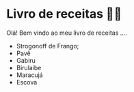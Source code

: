 # Livro de receitas :man_cook:

Olá! Bem vindo ao meu livro de receitas ....

- Strogonoff de Frango;
- Pavê
- Gabiru
- Birulaibe
- Maracujá
- Escova
